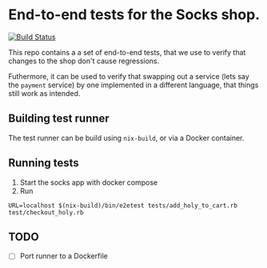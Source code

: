 # End-to-end tests for the Socks shop.
[![Build Status](https://travis-ci.org/microservices-demo/e2e-tests.svg?branch=master)](https://travis-ci.org/microservices-demo/e2e-tests)

This repo contains a a set of end-to-end tests, that we use to verify that changes to the shop
don't cause regressions.

Futhermore, it can be used to verify that swapping out a service (lets say the `payment` service)
by one implemented in a different language, that things still work as intended.

## Building test runner
The test runner can be build using `nix-build`, or via a Docker container.

## Running tests
1. Start the socks app with docker compose
2. Run
```
URL=localhost $(nix-build)/bin/e2etest tests/add_holy_to_cart.rb test/checkout_holy.rb
```

## TODO
- [ ] Port runner to a Dockerfile
